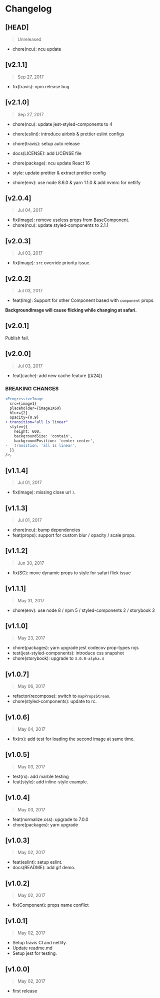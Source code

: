 # Changelog

## [HEAD]

> Unreleased

* chore(ncu): ncu update

## [v2.1.1]

> Sep 27, 2017

* fix(travis): npm release bug

## [v2.1.0]

> Sep 27, 2017

* chore(ncu): update jest-styled-components to 4
* chore(eslint): introduce airbnb & prettier eslint configs

* chore(travis): setup auto release
* docs(LICENSE): add LICENSE file
* chore(package): ncu update React 16
* style: update prettier & extract prettier config
* chore(env): use node 8.6.0 & yarn 1.1.0 & add nvmrc for netlify

## [v2.0.4]

> Jul 04, 2017

* fix(Image): remove useless props from BaseComponent.
* chore(ncu): update styled-components to 2.1.1

## [v2.0.3]

> Jul 03, 2017

* fix(Image): `src` override priority issue.

## [v2.0.2]

> Jul 03, 2017

* feat(Img): Support for other Component based with `component` props.

**BackgroundImage will cause flicking while changing at safari.**

## [v2.0.1]

Publish fail.

## [v2.0.0]

> Jul 03, 2017

* feat(cache): add new cache feature ([#24])

### BREAKING CHANGES

```diff
<ProgressiveImage
  src={image1}
  placeholder={image1X60}
  blur={2}
  opacity={0.9}
+ transition="all 1s linear"
  style={{
    height: 600,
    backgroundSize: 'contain',
    backgroundPosition: 'center center',
-   transition: 'all 1s linear',
  }}
/>,
```

## [v1.1.4]

> Jul 01, 2017

* fix(Image): missing close url `)`.

## [v1.1.3]

> Jul 01, 2017

* chore(ncu): bump dependencies
* feat(props): support for custom blur / opacity / scale props.

## [v1.1.2]

> Jun 30, 2017

* fix(SC): move dynamic props to style for safari flick issue

## [v1.1.1]

> May 31, 2017

* chore(env): use node 8 / npm 5 / styled-components 2 / storybook 3

## [v1.1.0]

> May 23, 2017

* chore(packages): yarn upgrade jest codecov prop-types rxjs
* test(jest-styled-components): introduce css snapshot
* chore(storybook): upgrade to `3.0.0-alpha.4`

## [v1.0.7]

> May 06, 2017

* refactor(recompose): switch to `mapPropsStream`.
* chore(styled-components): update to rc.

## [v1.0.6]

> May 04, 2017

* fix(rx): add test for loading the second image at same time.

## [v1.0.5]

> May 03, 2017

* test(rx): add marble testing
* feat(style): add inline-style example.

## [v1.0.4]

> May 03, 2017

* feat(normalize.css): upgrade to 7.0.0
* chore(packages): yarn upgrade

## [v1.0.3]

> May 02, 2017

* feat(eslint): setup eslint.
* docs(README): add gif demo.

## [v1.0.2]

> May 02, 2017

* fix(Component): props name conflict

## [v1.0.1]

> May 02, 2017

* Setup travis CI and netlify.
* Update readme.md
* Setup jest for testing.

## [v1.0.0]

> May 02, 2017

* first release
